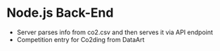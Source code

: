 # Node.js Back-End
- Server parses info from co2.csv and then serves it via API endpoint
- Competition entry for Co2ding from DataArt

